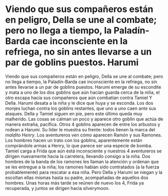 # Viendo que sus compañeros están en peligro, Della se une al combate; pero no llega a tiempo, la Paladín-Barda cae inconsciente en la refriega, no sin antes llevarse a un par de goblins puestos. Harumi

Viendo que sus compañeros están en peligro, Della se une al combate; pero no llega a tiempo, la Paladín-Barda cae inconsciente en la refriega, no sin antes llevarse a un par de goblins puestos. Harumi emerge de su escondite y mata a uno de los dos goblins que aún hacían guarda cerca de la niña, el otro escapa hacia sus compañeros que aún combatían contra Tamiel Y Della. Harumi desata a la niña y le dice que huya y se esconda. Los dos monjes luchan contra los goblins restantes, que uno a uno caen ante sus ataques. Della y Tamiel siguen en pie, pero este último queda muy malherido.
Las cosas se calman un poco y aparece otro goblin que actúa de manera extraña, pacífica. Otros 4 goblins aparecen de entre los arbustos y rodean a Harumi. Su líder le muestra su frente: todos tienen la marca del _maldito Henry_.
 Los aventureros ven cómo aparecen Ramón y sus Ramones. Los hombres hacen un trato con los goblins, aparentemente están comprándole armas a Henry, lo que parece ser una especie de bomba.
Tamiel carga a Frida que aún está inconsciente y nuestros 4 aventureros se dirigen nuevamente hacia la carretera, llevando consigo a la niña. Dos hombres de la banda de los ramones les llaman la atención y ordenan que se les entregue a la niña; los ramones habían sido contratados (a la fuerza probablemente) para rescatar a esa niña. Pero Della y Harumi se niegan y la escoltan ellas mismas hasta su padre, acompañadas de aquellos dos hombres. Unas horas más tarde se reúnen de nuevo los 4, Frida ya recuperada, y juntos se dirigen hacia silverymoon.

